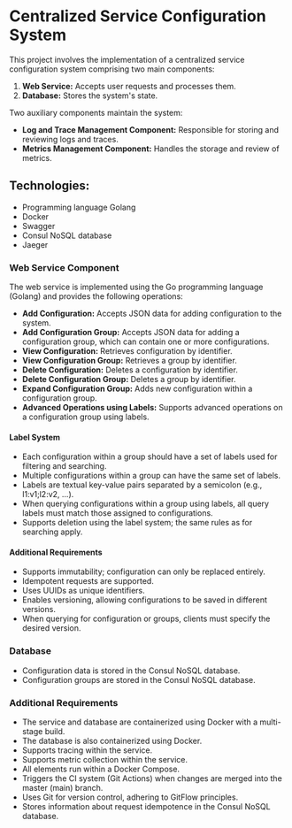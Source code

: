 # Centralized Service Configuration System
This project involves the implementation of a centralized service configuration system comprising two main components:

1. **Web Service:** Accepts user requests and processes them.
2. **Database:** Stores the system's state.

Two auxiliary components maintain the system:

- **Log and Trace Management Component:** Responsible for storing and reviewing logs and traces.
- **Metrics Management Component:** Handles the storage and review of metrics.

## Technologies: 
- Programming language Golang
- Docker
- Swagger
- Consul NoSQL database
- Jaeger

### Web Service Component

The web service is implemented using the Go programming language (Golang) and provides the following operations:

- **Add Configuration:** Accepts JSON data for adding configuration to the system.
- **Add Configuration Group:** Accepts JSON data for adding a configuration group, which can contain one or more configurations.
- **View Configuration:** Retrieves configuration by identifier.
- **View Configuration Group:** Retrieves a group by identifier.
- **Delete Configuration:** Deletes a configuration by identifier.
- **Delete Configuration Group:** Deletes a group by identifier.
- **Expand Configuration Group:** Adds new configuration within a configuration group.
- **Advanced Operations using Labels:** Supports advanced operations on a configuration group using labels.

#### Label System

- Each configuration within a group should have a set of labels used for filtering and searching.
- Multiple configurations within a group can have the same set of labels.
- Labels are textual key-value pairs separated by a semicolon (e.g., l1:v1;l2:v2, ...).
- When querying configurations within a group using labels, all query labels must match those assigned to configurations.
- Supports deletion using the label system; the same rules as for searching apply.

#### Additional Requirements

- Supports immutability; configuration can only be replaced entirely.
- Idempotent requests are supported.
- Uses UUIDs as unique identifiers.
- Enables versioning, allowing configurations to be saved in different versions.
- When querying for configuration or groups, clients must specify the desired version.

### Database

- Configuration data is stored in the Consul NoSQL database.
- Configuration groups are stored in the Consul NoSQL database.

### Additional Requirements

- The service and database are containerized using Docker with a multi-stage build.
- The database is also containerized using Docker.
- Supports tracing within the service.
- Supports metric collection within the service.
- All elements run within a Docker Compose.
- Triggers the CI system (Git Actions) when changes are merged into the master (main) branch.
- Uses Git for version control, adhering to GitFlow principles.
- Stores information about request idempotence in the Consul NoSQL database.
